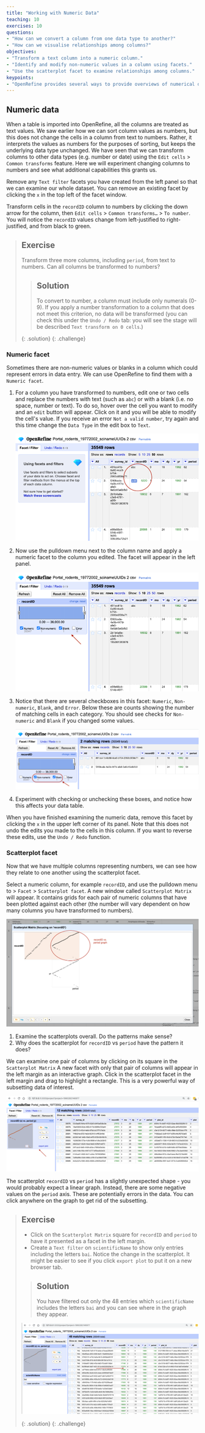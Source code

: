 ```yaml
---
title: "Working with Numeric Data"
teaching: 10
exercises: 10
questions:
- "How can we convert a column from one data type to another?"
- "How can we visualise relationships among columns?"
objectives:
- "Transform a text column into a numeric column."
- "Identify and modify non-numeric values in a column using facets."
- "Use the scatterplot facet to examine relationships among columns."
keypoints:
- "OpenRefine provides several ways to provide overviews of numerical data."
---
```


## Numeric data

When a table is imported into OpenRefine, all the columns are treated as text values. We saw earlier how we can sort
column values as numbers, but this does not change the cells in a column from text to numbers. Rather, it interprets the
values as numbers for the purposes of sorting, but keeps the underlying data type unchanged. We have seen that we can
transform columns to other data types (e.g. number or date) using the `Edit cells` > `Common transforms` feature. Here
we will experiment changing columns to numbers and see what additional capabilities this grants us.

Remove any `Text filter` facets you have created from the left panel so that we can examine our whole dataset. You can
remove an existing facet by clicking the `x` in the top left of the facet window.

Transform cells in the `recordID` column to numbers by clicking the down arrow for the column, then `Edit cells` >
`Common transforms…` > `To number`. You will notice the `recordID` values change from left-justified to right-justified,
 and from black to green.

> ## Exercise
>
> Transform three more columns, including `period`, from text to numbers. Can all columns be transformed to numbers?
> 
> > ## Solution
> > 
> > To convert to number, a column must include only numerals (0-9). If you apply a number transformation to 
> > a column that does not meet this criterion, no data will be transformed (you can check this under the `Undo / Redo`
> > tab: you will see the stage will be described `Text transform on 0 cells`.)
> > 
> {: .solution}
{: .challenge}

### Numeric facet
Sometimes there are non-numeric values or blanks in a column which could represent errors in data entry. We can use
OpenRefine to find them with a `Numeric facet`.

1. For a column you have transformed to numbers, edit one or two cells and replace the numbers with text (such as `abc`)
   or with a blank (i.e. no space, number or text). To do so, hover over the cell you want to modify and an `edit` button 
   will appear. Click on it and you will be able to modify the cell's value. If you receive an error `Not a valid
   number`, try again and this time change the `Data Type` in the edit box to `Text`.

    ![OpenRefine Clustering](../fig/openrefine-numeric-data.png)

2. Now use the pulldown menu next to the column name and apply a numeric facet to the column you edited. The facet will
   appear in the left panel.

    ![OpenRefine Clustering](../fig/openrefine-numeric-facet.png)

3. Notice that there are several checkboxes in this facet: `Numeric`, `Non-numeric`, `Blank`, and `Error`. Below these
   are counts showing the number of matching cells in each category. You should see checks for `Non-numeric` and `Blank`
   if you changed some values.

    ![OpenRefine Clustering](../fig/openrefine-numeric-facet-options.png)

4. Experiment with checking or unchecking these boxes, and notice how this affects your data table.

When you have finished examining the numeric data, remove this facet by clicking the `x` in the upper left corner of its
panel. Note that this does not undo the edits you made to the cells in this column. If you want to reverse these edits,
use the `Undo / Redo` function.

### Scatterplot facet

Now that we have multiple columns representing numbers, we can see how they relate to one another using the scatterplot
facet.

Select a numeric column, for example `recordID`, and use the pulldown menu to > `Facet` > `Scatterplot facet`. A new
window called `Scatterplot Matrix` will appear. It contains grids for each pair of numeric columns that have been 
plotted against each other (the number will vary
dependent on how many columns you have transformed to numbers).

![OpenRefine Scatterplot Facet](../fig/openrefine-scatterplot-facet.png)

1. Examine the scatterplots overall. Do the patterns make sense?
2. Why does the scatterplot for `recordID` vs `period` have the pattern it does?

We can examine one pair of columns by clicking on its square in the `Scatterplot Matrix` A new facet with only that pair
of columns will appear in the left margin as an interactive graph. Click in the scatterplot facet in the left margin and
drag to highlight a rectangle. This is a very powerful way of subsetting data of interest.

![OpenRefine Scatterplot Facet](../fig/openrefine-scatterplot-highlighted.png)

The scatterplot `recordID` vs `period` has a slightly unexpected shape - you would probably expect a 
linear graph. Instead, there are some negative values on the `period` axis. These are potentially errors in the data.
You can click anywhere on the graph to get rid of the subsetting. 

> ## Exercise
> 
> - Click on the `Scatterplot Matrix` square for `recordID` and `period` to have it presented as a facet in the left margin.
> - Create a `Text filter` on `scientificName` to show only entries including the letters `bai`.
> Notice the change in the scatterplot. It might be easier to see if you click `export plot` to 
> put it on a new browser tab.   
>
> > ## Solution       
> > You have filtered out only the 48 entries which `scientificName` includes the letters `bai` and you 
> > can see where in the
> > graph they appear.
> >
>   ![OpenRefine Scatterplot Filter](../fig/openrefine-scatterplot-filter.png)  
> >
> {: .solution}
{: .challenge}
